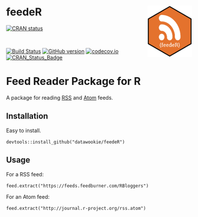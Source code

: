 
<!-- README.md is generated from README.Rmd. Please edit that file -->

# feedeR <img src="man/figures/feedeR-hex.png" align="right" alt="" width="120" />

<!-- badges: start -->

[![CRAN
status](https://www.r-pkg.org/badges/version/feedeR)](https://cran.r-project.org/package=feedeR)
<!-- badges: end -->

<br>

[![Build
Status](https://travis-ci.org/DataWookie/feedeR.svg?branch=master)](https://travis-ci.org/DataWookie/feedeR)
[![GitHub
version](https://badge.fury.io/gh/DataWookie%2FfeedeR.svg)](https://badge.fury.io/gh/DataWookie%2FfeedeR)
[![codecov.io](https://codecov.io/github/DataWookie/feedeR/coverage.svg?branch=master)](https://codecov.io/github/DataWookie/feedeR?branch=master)
[![CRAN\_Status\_Badge](http://www.r-pkg.org/badges/version/feedeR)](https://cran.r-project.org/package=feedeR)

# Feed Reader Package for R

A package for reading [RSS](https://en.wikipedia.org/wiki/RSS) and
[Atom](https://en.wikipedia.org/wiki/Atom_\(standard\)) feeds.

## Installation

Easy to install.

    devtools::install_github("datawookie/feedeR")

## Usage

For a RSS feed:

    feed.extract("https://feeds.feedburner.com/RBloggers")

For an Atom feed:

    feed.extract("http://journal.r-project.org/rss.atom")
